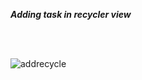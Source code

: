***Adding task in recycler view***
<br>

<br>
<br>

![addrecycle](https://user-images.githubusercontent.com/47735067/113427908-9ae68000-93f5-11eb-9c2a-582d614d102c.gif)
